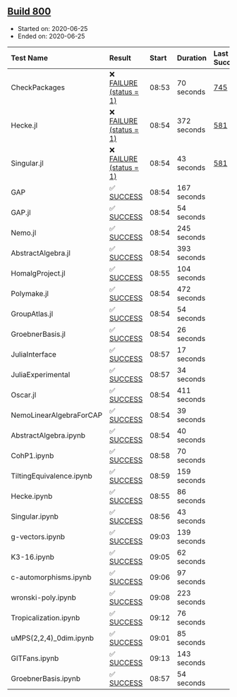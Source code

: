 ## [Build 800](https://oscarci.mathematik.uni-kl.de/job/oscar-julia-1.4/800/)

* Started on: 2020-06-25
* Ended on: 2020-06-25

| Test Name    | Result | Start | Duration | Last Success | First Failure |
|:-------------|:-------|:------|:---------|:-------------|:--------------|
| CheckPackages | ❌ [FAILURE (status = 1)](https://oscarci.mathematik.uni-kl.de/job/oscar-julia-1.4/800/artifact/logs/build-800/CheckPackages.log) | 08:53 | 70 seconds | [745](https://oscarci.mathematik.uni-kl.de/job/oscar-julia-1.4/745/) | [746](https://oscarci.mathematik.uni-kl.de/job/oscar-julia-1.4/746/) |
| Hecke.jl | ❌ [FAILURE (status = 1)](https://oscarci.mathematik.uni-kl.de/job/oscar-julia-1.4/800/artifact/logs/build-800/Hecke.jl.log) | 08:54 | 372 seconds | [581](https://oscarci.mathematik.uni-kl.de/job/oscar-julia-1.4/581/) | [582](https://oscarci.mathematik.uni-kl.de/job/oscar-julia-1.4/582/) |
| Singular.jl | ❌ [FAILURE (status = 1)](https://oscarci.mathematik.uni-kl.de/job/oscar-julia-1.4/800/artifact/logs/build-800/Singular.jl.log) | 08:54 | 43 seconds | [581](https://oscarci.mathematik.uni-kl.de/job/oscar-julia-1.4/581/) | [582](https://oscarci.mathematik.uni-kl.de/job/oscar-julia-1.4/582/) |
| GAP | ✅ [SUCCESS](https://oscarci.mathematik.uni-kl.de/job/oscar-julia-1.4/800/artifact/logs/build-800/GAP.log) | 08:54 | 167 seconds |  |  |
| GAP.jl | ✅ [SUCCESS](https://oscarci.mathematik.uni-kl.de/job/oscar-julia-1.4/800/artifact/logs/build-800/GAP.jl.log) | 08:54 | 54 seconds |  |  |
| Nemo.jl | ✅ [SUCCESS](https://oscarci.mathematik.uni-kl.de/job/oscar-julia-1.4/800/artifact/logs/build-800/Nemo.jl.log) | 08:54 | 245 seconds |  |  |
| AbstractAlgebra.jl | ✅ [SUCCESS](https://oscarci.mathematik.uni-kl.de/job/oscar-julia-1.4/800/artifact/logs/build-800/AbstractAlgebra.jl.log) | 08:54 | 393 seconds |  |  |
| HomalgProject.jl | ✅ [SUCCESS](https://oscarci.mathematik.uni-kl.de/job/oscar-julia-1.4/800/artifact/logs/build-800/HomalgProject.jl.log) | 08:55 | 104 seconds |  |  |
| Polymake.jl | ✅ [SUCCESS](https://oscarci.mathematik.uni-kl.de/job/oscar-julia-1.4/800/artifact/logs/build-800/Polymake.jl.log) | 08:54 | 472 seconds |  |  |
| GroupAtlas.jl | ✅ [SUCCESS](https://oscarci.mathematik.uni-kl.de/job/oscar-julia-1.4/800/artifact/logs/build-800/GroupAtlas.jl.log) | 08:54 | 54 seconds |  |  |
| GroebnerBasis.jl | ✅ [SUCCESS](https://oscarci.mathematik.uni-kl.de/job/oscar-julia-1.4/800/artifact/logs/build-800/GroebnerBasis.jl.log) | 08:54 | 26 seconds |  |  |
| JuliaInterface | ✅ [SUCCESS](https://oscarci.mathematik.uni-kl.de/job/oscar-julia-1.4/800/artifact/logs/build-800/JuliaInterface.log) | 08:57 | 17 seconds |  |  |
| JuliaExperimental | ✅ [SUCCESS](https://oscarci.mathematik.uni-kl.de/job/oscar-julia-1.4/800/artifact/logs/build-800/JuliaExperimental.log) | 08:57 | 34 seconds |  |  |
| Oscar.jl | ✅ [SUCCESS](https://oscarci.mathematik.uni-kl.de/job/oscar-julia-1.4/800/artifact/logs/build-800/Oscar.jl.log) | 08:54 | 411 seconds |  |  |
| NemoLinearAlgebraForCAP | ✅ [SUCCESS](https://oscarci.mathematik.uni-kl.de/job/oscar-julia-1.4/800/artifact/logs/build-800/NemoLinearAlgebraForCAP.log) | 08:54 | 39 seconds |  |  |
| AbstractAlgebra.ipynb | ✅ [SUCCESS](https://oscarci.mathematik.uni-kl.de/job/oscar-julia-1.4/800/artifact/logs/build-800/AbstractAlgebra.ipynb.log) | 08:54 | 40 seconds |  |  |
| CohP1.ipynb | ✅ [SUCCESS](https://oscarci.mathematik.uni-kl.de/job/oscar-julia-1.4/800/artifact/logs/build-800/CohP1.ipynb.log) | 08:58 | 70 seconds |  |  |
| TiltingEquivalence.ipynb | ✅ [SUCCESS](https://oscarci.mathematik.uni-kl.de/job/oscar-julia-1.4/800/artifact/logs/build-800/TiltingEquivalence.ipynb.log) | 08:59 | 159 seconds |  |  |
| Hecke.ipynb | ✅ [SUCCESS](https://oscarci.mathematik.uni-kl.de/job/oscar-julia-1.4/800/artifact/logs/build-800/Hecke.ipynb.log) | 08:55 | 86 seconds |  |  |
| Singular.ipynb | ✅ [SUCCESS](https://oscarci.mathematik.uni-kl.de/job/oscar-julia-1.4/800/artifact/logs/build-800/Singular.ipynb.log) | 08:56 | 43 seconds |  |  |
| g-vectors.ipynb | ✅ [SUCCESS](https://oscarci.mathematik.uni-kl.de/job/oscar-julia-1.4/800/artifact/logs/build-800/g-vectors.ipynb.log) | 09:03 | 139 seconds |  |  |
| K3-16.ipynb | ✅ [SUCCESS](https://oscarci.mathematik.uni-kl.de/job/oscar-julia-1.4/800/artifact/logs/build-800/K3-16.ipynb.log) | 09:05 | 62 seconds |  |  |
| c-automorphisms.ipynb | ✅ [SUCCESS](https://oscarci.mathematik.uni-kl.de/job/oscar-julia-1.4/800/artifact/logs/build-800/c-automorphisms.ipynb.log) | 09:06 | 97 seconds |  |  |
| wronski-poly.ipynb | ✅ [SUCCESS](https://oscarci.mathematik.uni-kl.de/job/oscar-julia-1.4/800/artifact/logs/build-800/wronski-poly.ipynb.log) | 09:08 | 223 seconds |  |  |
| Tropicalization.ipynb | ✅ [SUCCESS](https://oscarci.mathematik.uni-kl.de/job/oscar-julia-1.4/800/artifact/logs/build-800/Tropicalization.ipynb.log) | 09:12 | 76 seconds |  |  |
| uMPS(2,2,4)_0dim.ipynb | ✅ [SUCCESS](https://oscarci.mathematik.uni-kl.de/job/oscar-julia-1.4/800/artifact/logs/build-800/uMPS-2-2-4-_0dim.ipynb.log) | 09:01 | 85 seconds |  |  |
| GITFans.ipynb | ✅ [SUCCESS](https://oscarci.mathematik.uni-kl.de/job/oscar-julia-1.4/800/artifact/logs/build-800/GITFans.ipynb.log) | 09:13 | 143 seconds |  |  |
| GroebnerBasis.ipynb | ✅ [SUCCESS](https://oscarci.mathematik.uni-kl.de/job/oscar-julia-1.4/800/artifact/logs/build-800/GroebnerBasis.ipynb.log) | 08:57 | 54 seconds |  |  |

